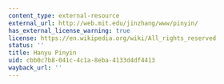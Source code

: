 ```yaml
---
content_type: external-resource
external_url: http://web.mit.edu/jinzhang/www/pinyin/
has_external_license_warning: true
license: https://en.wikipedia.org/wiki/All_rights_reserved
status: ''
title: Hanyu Pinyin
uid: cbb0c7b8-041c-4c1a-8eba-4133d4df4413
wayback_url: ''
---
```

